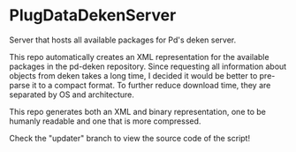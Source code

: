 # PlugDataDekenServer
Server that hosts all available packages for Pd's deken server.

This repo automatically creates an XML representation for the available packages in the pd-deken repository. Since requesting all information about objects from deken takes a long time, I decided it would be better to pre-parse it to a compact format. To further reduce download time, they are separated by OS and architecture.

This repo generates both an XML and binary representation, one to be humanly readable and one that is more compressed.

Check the "updater" branch to view the source code of the script!
